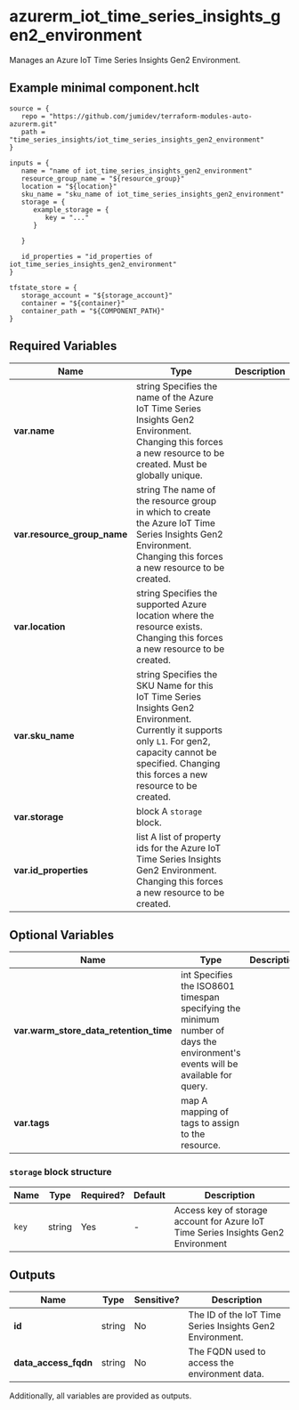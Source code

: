# azurerm_iot_time_series_insights_gen2_environment

Manages an Azure IoT Time Series Insights Gen2 Environment.

## Example minimal component.hclt

```hcl
source = {
   repo = "https://github.com/jumidev/terraform-modules-auto-azurerm.git" 
   path = "time_series_insights/iot_time_series_insights_gen2_environment" 
}

inputs = {
   name = "name of iot_time_series_insights_gen2_environment" 
   resource_group_name = "${resource_group}" 
   location = "${location}" 
   sku_name = "sku_name of iot_time_series_insights_gen2_environment" 
   storage = {
      example_storage = {
         key = "..."   
      }
  
   }
 
   id_properties = "id_properties of iot_time_series_insights_gen2_environment" 
}

tfstate_store = {
   storage_account = "${storage_account}" 
   container = "${container}" 
   container_path = "${COMPONENT_PATH}" 
}

```

## Required Variables

| Name | Type |  Description |
| ---- | --------- |  ----------- |
| **var.name** | string  Specifies the name of the Azure IoT Time Series Insights Gen2 Environment. Changing this forces a new resource to be created. Must be globally unique. | 
| **var.resource_group_name** | string  The name of the resource group in which to create the Azure IoT Time Series Insights Gen2 Environment. Changing this forces a new resource to be created. | 
| **var.location** | string  Specifies the supported Azure location where the resource exists. Changing this forces a new resource to be created. | 
| **var.sku_name** | string  Specifies the SKU Name for this IoT Time Series Insights Gen2 Environment. Currently it supports only `L1`. For gen2, capacity cannot be specified. Changing this forces a new resource to be created. | 
| **var.storage** | block  A `storage` block. | 
| **var.id_properties** | list  A list of property ids for the Azure IoT Time Series Insights Gen2 Environment. Changing this forces a new resource to be created. | 

## Optional Variables

| Name | Type |  Description |
| ---- | --------- |  ----------- |
| **var.warm_store_data_retention_time** | int  Specifies the ISO8601 timespan specifying the minimum number of days the environment's events will be available for query. | 
| **var.tags** | map  A mapping of tags to assign to the resource. | 

### `storage` block structure

| Name | Type | Required? | Default | Description |
| ---- | ---- | --------- | ------- | ----------- |
| `key` | string | Yes | - | Access key of storage account for Azure IoT Time Series Insights Gen2 Environment |



## Outputs

| Name | Type | Sensitive? | Description |
| ---- | ---- | --------- | --------- |
| **id** | string | No  | The ID of the IoT Time Series Insights Gen2 Environment. | 
| **data_access_fqdn** | string | No  | The FQDN used to access the environment data. | 

Additionally, all variables are provided as outputs.
